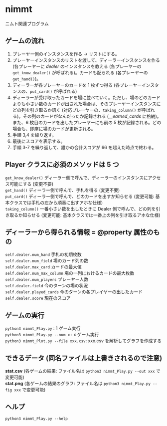 # nimmt
ニムト関連プログラム

## ゲームの流れ
1) プレーヤー側のインスタンスを作る → リストにする。
2) プレーヤーインスタンスのリストを渡して、ディーラーインスタンスを作る (各プレーヤーに *dealer* のインスタンスを教える (各プレーヤーの `get_know_dealer()` が呼ばれる)。カードも配られる (各プレーヤーの `get_hand()`)。
3) ディーラーが各プレーヤーのカードを 1 枚ずつ得る (各プレーヤーインスタンスの、`put_card()` が呼ばれる)
4) ディーラーが受け取ったカードを場に並べていく。ただし、場のどのカードよりも小さい数のカードが出された場合は、そのプレーヤーインスタンスにどの列を引き取るか訊く (対応プレーヤーの、`taking_column()` が呼ばれる)。その列のカードがなんだったか記録される (*__earned_cards* に格納)。また、6 枚目のカードを出したプレーヤーにも前の 5 枚が記録される。どの場合も、即座に場のカードが更新される。
5) 手順 3,4 を繰り返す。
7) 最後にスコアを表示する。
8) 手順 3-7 を繰り返して、誰かの合計スコアが 66 を超えた時点で終わる。

## Player クラスに必須のメソッドは 5 つ
`get_know_dealer()` ディーラー側で呼んで、ディーラーのインスタンスにアクセス可能にする (変更不要)  
`get_hand()` ディーラー側で呼んで、手札を得る (変更不要)  
`put_card()` ディーラー側で呼んで、どのカードを出すか知らせる (変更可能: 基本クラスでは手札の左から順番に出すアホな仕様)  
`taking_column()` 一番小さい数を出したときに Dealer 側で呼んで、どの列を引き取るか知らせる (変更可能: 基本クラスでは一番上の列を引き取るアホな仕様)  

## ディーラーから得られる情報 = @property 属性のもの
`self.dealer.num_hand` 手札の初期枚数  
`self.dealer.num_field` 場のカード列の数  
`self.dealer.max_card` カードの最大値  
`self.dealer.num_max_column` 場の一列におけるカードの最大枚数  
`self.dealer.num_players` プレーヤー人数  
`self.dealer.field` 今のターンの場の状況  
`self.dealer.played_cards` 今のターンの各プレイヤーの出したカード  
`self.dealer.score` 現在のスコア  

## ゲームの実行
`python3 nimmt_Play.py` : 1 ゲーム実行  
`python3 nimmt_Play.py --num x` : x ゲーム実行  
`python3 nimmt_Plot.py --file xxx.csv`: xxx.csv を解析してグラフを作成する

## できるデータ (同名ファイルは上書きされるので注意)
**stat.csv** (各ゲームの結果: ファイル名は `python3 nimmt_Play.py --out xxx` で変更可能)  
**stat.png** (各ゲームの結果のグラフ: ファイル名は `python3 nimmt_Play.py --fig xxx` で変更可能)

## ヘルプ
`python3 nimmt_Play.py --help`
